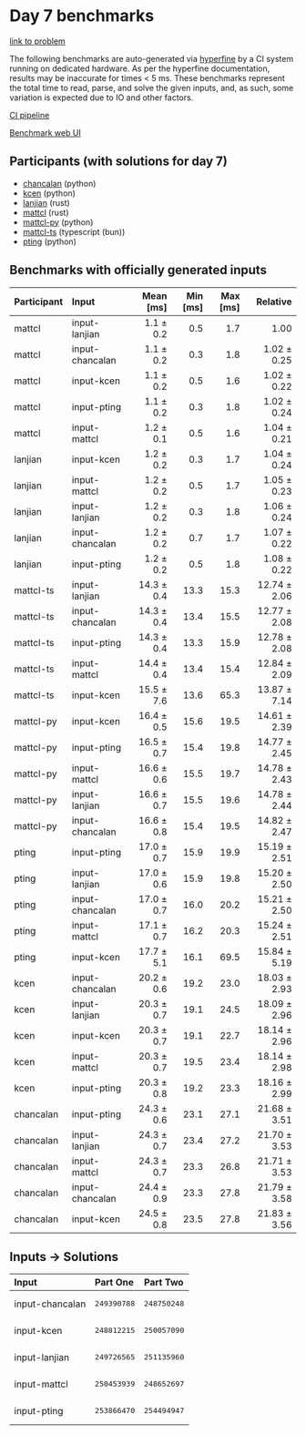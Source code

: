 # Day 7 benchmarks

[link to problem](https://adventofcode.com/2023/day/7)

The following benchmarks are auto-generated via
[hyperfine](https://github.com/sharkdp/hyperfine) by a CI system running on
dedicated hardware. As per the hyperfine documentation, results may be
inaccurate for times < 5 ms. These benchmarks represent the total time to read,
parse, and solve the given inputs, and, as such, some variation is expected due
to IO and other factors.

[CI pipeline](http://ci.papercode.net:8080/teams/main/pipelines/aoc2023)

[Benchmark web UI](https://aoc.ancalagon.black)


## Participants (with solutions for day 7)

- [chancalan](https://github.com/chancalan/aoc2023) (python)
- [kcen](https://github.com/kcen/aoc2023) (python)
- [lanjian](https://github.com/lanjian/aoc-2023) (rust)
- [mattcl](https://github.com/mattcl/aoc2023) (rust)
- [mattcl-py](https://github.com/mattcl/aoc2023-py) (python)
- [mattcl-ts](https://github.com/mattcl/aoc2023-js) (typescript (bun))
- [pting](https://github.com/pting/aoc2023) (python)


## Benchmarks with officially generated inputs

| Participant | Input | Mean [ms] | Min [ms] | Max [ms] | Relative |
|:---|:---|---:|---:|---:|---:|
| mattcl | input-lanjian | 1.1 ± 0.2 | 0.5 | 1.7 | 1.00 |
| mattcl | input-chancalan | 1.1 ± 0.2 | 0.3 | 1.8 | 1.02 ± 0.25 |
| mattcl | input-kcen | 1.1 ± 0.2 | 0.5 | 1.6 | 1.02 ± 0.22 |
| mattcl | input-pting | 1.1 ± 0.2 | 0.3 | 1.8 | 1.02 ± 0.24 |
| mattcl | input-mattcl | 1.2 ± 0.1 | 0.5 | 1.6 | 1.04 ± 0.21 |
| lanjian | input-kcen | 1.2 ± 0.2 | 0.3 | 1.7 | 1.04 ± 0.24 |
| lanjian | input-mattcl | 1.2 ± 0.2 | 0.5 | 1.7 | 1.05 ± 0.23 |
| lanjian | input-lanjian | 1.2 ± 0.2 | 0.3 | 1.8 | 1.06 ± 0.24 |
| lanjian | input-chancalan | 1.2 ± 0.2 | 0.7 | 1.7 | 1.07 ± 0.22 |
| lanjian | input-pting | 1.2 ± 0.2 | 0.5 | 1.8 | 1.08 ± 0.22 |
| mattcl-ts | input-lanjian | 14.3 ± 0.4 | 13.3 | 15.3 | 12.74 ± 2.06 |
| mattcl-ts | input-chancalan | 14.3 ± 0.4 | 13.4 | 15.5 | 12.77 ± 2.08 |
| mattcl-ts | input-pting | 14.3 ± 0.4 | 13.3 | 15.9 | 12.78 ± 2.08 |
| mattcl-ts | input-mattcl | 14.4 ± 0.4 | 13.4 | 15.4 | 12.84 ± 2.09 |
| mattcl-ts | input-kcen | 15.5 ± 7.6 | 13.6 | 65.3 | 13.87 ± 7.14 |
| mattcl-py | input-kcen | 16.4 ± 0.5 | 15.6 | 19.5 | 14.61 ± 2.39 |
| mattcl-py | input-pting | 16.5 ± 0.7 | 15.4 | 19.8 | 14.77 ± 2.45 |
| mattcl-py | input-mattcl | 16.6 ± 0.6 | 15.5 | 19.7 | 14.78 ± 2.43 |
| mattcl-py | input-lanjian | 16.6 ± 0.7 | 15.5 | 19.6 | 14.78 ± 2.44 |
| mattcl-py | input-chancalan | 16.6 ± 0.8 | 15.4 | 19.5 | 14.82 ± 2.47 |
| pting | input-pting | 17.0 ± 0.7 | 15.9 | 19.9 | 15.19 ± 2.51 |
| pting | input-lanjian | 17.0 ± 0.6 | 15.9 | 19.8 | 15.20 ± 2.50 |
| pting | input-chancalan | 17.0 ± 0.7 | 16.0 | 20.2 | 15.21 ± 2.50 |
| pting | input-mattcl | 17.1 ± 0.7 | 16.2 | 20.3 | 15.24 ± 2.51 |
| pting | input-kcen | 17.7 ± 5.1 | 16.1 | 69.5 | 15.84 ± 5.19 |
| kcen | input-chancalan | 20.2 ± 0.6 | 19.2 | 23.0 | 18.03 ± 2.93 |
| kcen | input-lanjian | 20.3 ± 0.7 | 19.1 | 24.5 | 18.09 ± 2.96 |
| kcen | input-kcen | 20.3 ± 0.7 | 19.1 | 22.7 | 18.14 ± 2.96 |
| kcen | input-mattcl | 20.3 ± 0.7 | 19.5 | 23.4 | 18.14 ± 2.98 |
| kcen | input-pting | 20.3 ± 0.8 | 19.2 | 23.3 | 18.16 ± 2.99 |
| chancalan | input-pting | 24.3 ± 0.6 | 23.1 | 27.1 | 21.68 ± 3.51 |
| chancalan | input-lanjian | 24.3 ± 0.7 | 23.4 | 27.2 | 21.70 ± 3.53 |
| chancalan | input-mattcl | 24.3 ± 0.7 | 23.3 | 26.8 | 21.71 ± 3.53 |
| chancalan | input-chancalan | 24.4 ± 0.9 | 23.3 | 27.8 | 21.79 ± 3.58 |
| chancalan | input-kcen | 24.5 ± 0.8 | 23.5 | 27.8 | 21.83 ± 3.56 |


## Inputs -> Solutions

| Input | Part One | Part Two |
|:---|:---|:---|
|input-chancalan|<pre>249390788</pre>|<pre>248750248</pre>|
|input-kcen|<pre>248812215</pre>|<pre>250057090</pre>|
|input-lanjian|<pre>249726565</pre>|<pre>251135960</pre>|
|input-mattcl|<pre>250453939</pre>|<pre>248652697</pre>|
|input-pting|<pre>253866470</pre>|<pre>254494947</pre>|